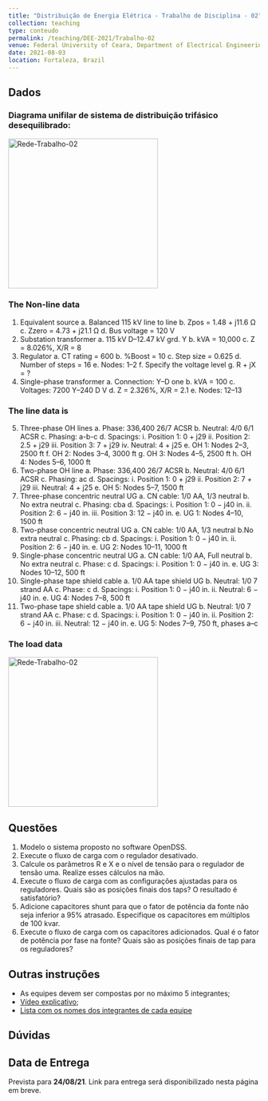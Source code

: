 ```yaml
---
title: "Distribuição de Energia Elétrica - Trabalho de Disciplina - 02"
collection: teaching
type: conteudo
permalink: /teaching/DEE-2021/Trabalho-02
venue: Federal University of Ceara, Department of Electrical Engineering
date: 2021-08-03
location: Fortaleza, Brazil
---
```


## Dados

### Diagrama unifilar de sistema de distribuição trifásico desequilibrado:

<div class="text-center">
    <img src="{{ '/teaching/DEE-2021/Trabalho-02/rede.png'|url }}" alt="Rede-Trabalho-02" width="300">
</div>

### The Non-line data 
1. Equivalent source
    a. Balanced 115 kV line to line
    b. Zpos = 1.48 + j11.6 Ω
    c. Zzero = 4.73 + j21.1 Ω
    d. Bus voltage = 120 V
2.	Substation transformer
    a. 115 kV D–12.47 kV grd. Y
    b. kVA = 10,000
    c. Z = 8.026%, X/R = 8
3. Regulator
    a. CT rating = 600
    b. %Boost = 10
    c. Step size = 0.625
    d. Number of steps = 16
    e. Nodes: 1–2
    f. Specify the voltage level
    g. R + jX = ?
4. Single-phase transformer
    a. Connection: Y–D one
    b. kVA = 100
    c. Voltages: 7200 Y–240 D V
    d. Z = 2.326%, X/R = 2.1
    e. Nodes: 12–13

### The line data is
5. Three-phase OH lines
    a. Phase: 336,400 26/7 ACSR
    b. Neutral: 4/0 6/1 ACSR
    c. Phasing: a-b-c
    d. Spacings:
        i. Position 1: 0 + j29
        ii. Position 2: 2.5 + j29
        iii. Position 3: 7 + j29
        iv.  Neutral: 4 + j25
    e. OH 1: Nodes 2–3, 2500 ft
    f. OH 2: Nodes 3–4, 3000 ft
    g. OH 3: Nodes 4–5, 2500 ft
    h. OH 4: Nodes 5–6, 1000 ft
6. Two-phase OH line
    a. Phase: 336,400 26/7 ACSR
    b. Neutral: 4/0 6/1 ACSR
    c. Phasing: ac
    d. Spacings:
        i. Position 1: 0 + j29
        ii. Position 2: 7 + j29
        iii. Neutral: 4 + j25
    e. OH 5: Nodes 5–7, 1500 ft
7. Three-phase concentric neutral UG
    a. CN cable: 1/0 AA, 1/3 neutral
    b. No extra neutral
    c. Phasing: cba
    d. Spacings:
        i. Position 1: 0 − j40 in.
        ii. Position 2: 6 − j40 in.
        iii. Position 3: 12 − j40 in.
    e. UG 1: Nodes 4–10, 1500 ft
8. Two-phase concentric neutral UG
    a. CN cable: 1/0 AA, 1/3 neutral
    b.No extra neutral
    c. Phasing: cb
    d. Spacings:
        i. Position 1: 0 − j40 in.
        ii. Position 2: 6 − j40 in.
    e. UG 2: Nodes 10–11, 1000 ft
9. Single-phase concentric neutral UG
    a. CN cable: 1/0 AA, Full neutral
    b. No extra neutral
    c. Phase: c
    d. Spacings:
    i. Position 1: 0 − j40 in.
    e. UG 3: Nodes 10–12, 500 ft
10. Single-phase tape shield cable
    a. 1/0 AA tape shield UG
    b. Neutral: 1/0 7 strand AA
    c. Phase: c
    d. Spacings:
    i. Position 1: 0 − j40 in.
    ii. Neutral: 6 − j40 in.
    e. UG 4: Nodes 7–8, 500 ft
11.	Two-phase tape shield cable
    a. 1/0 AA tape shield UG
    b. Neutral: 1/0 7 strand AA
    c. Phase: c
    d. Spacings:
        i. Position 1: 0 − j40 in.
        ii. Position 2: 6 − j40 in.
        iii. Neutral: 12 − j40 in.
    e. UG 5: Nodes 7–9, 750 ft, phases a–c

### The load data

<div class="text-center">
    <img src="{{ '/teaching/DEE-2021/Trabalho-02/load-data.png'|url }}" alt="Rede-Trabalho-02" width="300">
</div>

## Questões
1. Modelo o sistema proposto no software OpenDSS.
2. Execute o fluxo de carga com o regulador desativado.
3. Calcule os parâmetros R e X e o nível de tensão para o regulador de tensão uma. Realize esses cálculos na mão.
4. Execute o fluxo de carga com as configurações ajustadas para os reguladores. Quais são as posições finais dos taps? O resultado é satisfatório?
5. Adicione capacitores shunt para que o fator de potência da fonte não seja inferior a 95% atrasado. Especifique os capacitores em múltiplos de 100 kvar.
6. Execute o fluxo de carga com os capacitores adicionados. Qual é o fator de potência por fase na fonte? Quais são as posições finais de tap para os reguladores?

## Outras instruções
- As equipes devem ser compostas por no máximo 5 integrantes; 
- [Vídeo explicativo]();
- [Lista com os nomes dos integrantes de cada equipe](/teaching/DEE-2021/Trabalho-01/Equipes)

## Dúvidas


## Data de Entrega
Prevista para **24/08/21**. Link para entrega será disponibilizado nesta página em breve.

